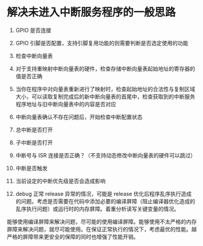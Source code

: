 # 解决未进入中断服务程序的一般思路

1. GPIO 是否连接

2. GPIO 引脚是否配置，支持引脚复用功能的则需要判断是否选定使用的功能

1. 检查中断向量表

2. 对于支持重映射中断向量表的硬件，检查存储中断向量表起始地址的寄存器的值是否正确

3. 当你在程序中对向量表重新进行了映射时，检查起始地址的合法性与复制区域大小，可以读取复制完成后的新中断向量表的首尾中，检查获取到的中断服务程序地址与旧中断向量表中的内容是否对应

4. 中断向量表确认不存在问题后，开始检查中断配置状态

5. 总中断是否打开
	
6. 子中断是否打开

7. 中断号与 ISR 连接是否正确？（不支持动态修改中断向量表的硬件可以跳过）

8. 中断是否触发

9. 当前设定的中断优先级是否会造成影响

10. debug 正常 release 异常的情况，可能是 release 优化后程序乱序执行造成的问题。考虑是否需要在代码中添加必要的编译屏障（阻止编译器优化造成的乱序执行问题）或运行时的内存屏障。着重分析读写关键变量的情况。

能够使用编译屏障来解决问题，尽可能的使用编译屏障。能够使用不太严格的内存屏障来解决问题，就尽可能使用。在保证正常执行的情况下，考虑最优的性能。越严格的屏障带来更安全的保障的同时也增强了性能开销。


